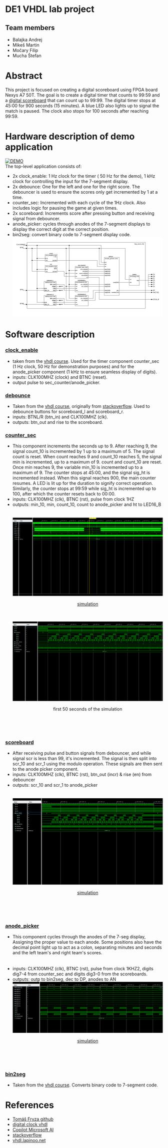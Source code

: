 # DE1 VHDL lab project
## Team members
- Balajka Andrej
- Mikeš Martin
- Močary Filip
- Mucha Štefan

# Abstract
This project is focused on creating a digital scoreboard using FPGA board Nexys A7 50T. 
The goal is to create a digital timer that counts to 99:59 and a [digital scoreboard](https://github.com/baland1/DE1_Digital_clock/blob/main/DE1%20project/Digital_Scoreboard/Digital_Scoreboard.runs/impl_1/top_level.bit) that can count up to 99:99.
The digital timer stops at 45:00 for 900 seconds (15 minutes). A blue LED also lights up to signal the match is paused. The clock also stops for 100 seconds after reaching 99:59.
# Hardware description of demo application
[![DEMO](https://img.youtube.com/vi/V-X2oO7Ix2E/0.jpg)](https://www.youtube.com/watch?v=V-X2oO7Ix2E)
<br/>
The top-level application consists of:
- 2x clock_enable: 1 Hz clock for the timer ( 50 Hz for the demo), 1 kHz clock for controlling the input for the 7-segment display.
- 2x debounce: One for the left and one for the right score. The debouncer is used to ensure the scores only get incremented by 1 at a time.
- counter_sec: Incremented with each cycle of the 1Hz clock. Also includes logic for pausing the game at given times.
- 2x scoreboard: Increments score after pressing button and receiving signal from debouncer.
- anode_picker: cycles through anodes of the 7-segment displays to display the correct digit at the correct position.
- bin2seg: convert binary code to 7-segment display code. 
![top-level](images/top_level.svg)
# Software description
### [clock_enable](https://github.com/baland1/DE1_Digital_clock/blob/main/DE1%20project/Digital_Scoreboard/Digital_Scoreboard.srcs/sources_1/new/clock_enable.vhd)
- taken from the [vhdl course](https://github.com/tomas-fryza/vhdl-labs/blob/master/solutions/lab5-counter/clock_en.vhd). Used for the timer component counter_sec (1 Hz clock, 50 Hz for demonstration purposes) and for the anode_picker component (1 kHz to ensure seamless display of digits).
- inputs: CLK100MHZ (clock) and BTNC (reset).
- output pulse to sec_counter/anode_picker. <br/>
### [debounce](https://github.com/baland1/DE1_Digital_clock/blob/main/DE1%20project/Digital_Scoreboard/Digital_Scoreboard.srcs/sources_1/new/debounce.vhd)
- Taken from the [vhdl course](https://github.com/tomas-fryza/vhdl-labs/tree/master/lab7-uart), originally from [stackoverflow](https://stackoverflow.com/questions/61630181/vhdl-button-debouncing-or-not-as-the-case-may-be). Used to debounce buttons for scoreboard_l and scoreboard_r.
- inputs: BTNL/R (btn_in) and CLK100MHZ (clk).
- outputs: btn_out and rise to the scoreboard. <br/>
### [counter_sec](https://github.com/baland1/DE1_Digital_clock/blob/main/DE1%20project/Digital_Scoreboard/Digital_Scoreboard.srcs/sources_1/new/counter_sec.vhd)
- This component increments the seconds up to 9. After reaching 9, the signal count_10 is incremented by 1 up to a maximum of 5. The signal count is reset. When count reaches 9 and count_10 reaches 5, the signal min is incremented, up to a maximum of 9. count and count_10 are reset. Once min reaches 9, the variable min_10 is incremented up to a maximum of 9. The counter stops at 45:00, and the signal sig_ht is incremented instead. When this signal reaches 900, the main counter resumes. A LED is lit up for the duration to signify correct operation. Similarly, the counter stops at 99:59 while sig_ht is incremented up to 100, after which the counter resets back to 00:00.
- inputs: CLK100MHZ (clk), BTNC (rst), pulse from clock 1HZ
- outputs: min_10, min, count_10, count to anode_picker and ht to LED16_B<br/>
<br/><br/>
![counter_sec_1](images/counter_sec_1.png) <p align="center">[simulation](https://github.com/baland1/DE1_Digital_clock/blob/main/DE1%20project/Digital_Scoreboard/Digital_Scoreboard.srcs/sim_1/new/counter_sec_tb.vhd)</p>
<br/><br/>
![counter_sec_2](images/counter_sec_2.png) <p align="center">first 50 seconds of the simulation</p>
<br/><br/><br/>
### [scoreboard](https://github.com/baland1/DE1_Digital_clock/blob/main/DE1%20project/Digital_Scoreboard/Digital_Scoreboard.srcs/sources_1/new/scoreboard.vhd)
- After receiving pulse and button signals from debouncer, and while signal scr is less than 99, it's incremented. The signal is then split into scr_10 and scr_1 using the modulo operation. These signals are then sent to the anode picker component.
- inputs: CLK100MHZ (clk), BTNC (rst), btn_out (incr) & rise (en) from debouncer
- outputs: scr_10 and scr_1 to anode_picker<br/><br/><br/>
![scoreboard](images/scoreboard_1.png) <p align="center">[simulation](https://github.com/baland1/DE1_Digital_clock/blob/main/DE1%20project/Digital_Scoreboard/Digital_Scoreboard.srcs/sim_1/new/scoreboard_tb.vhd)</p>
<br/><br/><br/>
### [anode_picker](https://github.com/baland1/DE1_Digital_clock/blob/main/DE1%20project/Digital_Scoreboard/Digital_Scoreboard.srcs/sources_1/new/anode_picker.vhd)
- This component cycles through the anodes of the 7-seg display, Assigning the proper value to each anode. Some positions also have the decimal point light up to act as a colon, separating minutes and seconds and the left team's and right team's scores.<br/><br/><br/>
- inputs: CLK100MHZ (clk), BTNC (rst), pulse from clock 1KHZ2, digits dig7-4 from counter_sec and digits dig3-0 from the scoreboards.
- outputs: outp to bin2seg, dec to DP, anodes to AN
![anodepicker](images/anodepicker_1.png) <p align="center">[simulation](https://github.com/baland1/DE1_Digital_clock/blob/main/DE1%20project/Digital_Scoreboard/Digital_Scoreboard.srcs/sim_1/new/anode_picker_tb.vhd)</p>
<br/><br/><br/>
### [bin2seg](https://github.com/baland1/DE1_Digital_clock/blob/main/DE1%20project/Digital_Scoreboard/Digital_Scoreboard.srcs/sources_1/imports/new/bin2seg.vhd)
- Taken from the [vhdl course](https://github.com/tomas-fryza/vhdl-labs/tree/master/lab3-segment). Converts binary code to 7-segment code.
  
# References
- [Tomáš Fryza github](https://github.com/tomas-fryza/vhdl-labs/tree/master)<br/>
- [digital clock vhdl](https://www.instructables.com/Digital-Clock-in-VHDL/)<br/>
- [Copilot Microsoft AI](https://copilot.microsoft.com)<br/>
- [stackoverflow](https://stackoverflow.com/questions/61630181/vhdl-button-debouncing-or-not-as-the-case-may-be)<br/>
- [vhdl.lapinoo.net](https://vhdl.lapinoo.net/)
